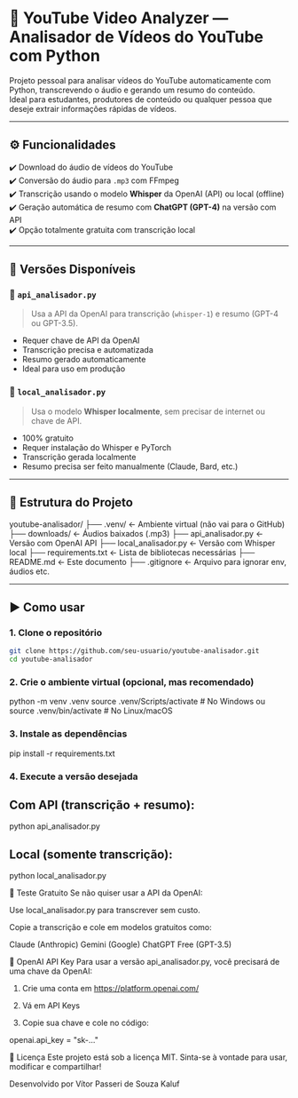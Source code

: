 # 🎥 YouTube Video Analyzer — Analisador de Vídeos do YouTube com Python

Projeto pessoal para analisar vídeos do YouTube automaticamente com Python, transcrevendo o áudio e gerando um resumo do conteúdo.  
Ideal para estudantes, produtores de conteúdo ou qualquer pessoa que deseje extrair informações rápidas de vídeos.

---

## ⚙️ Funcionalidades

✔️ Download do áudio de vídeos do YouTube  
✔️ Conversão do áudio para `.mp3` com FFmpeg  
✔️ Transcrição usando o modelo **Whisper** da OpenAI (API) ou local (offline)  
✔️ Geração automática de resumo com **ChatGPT (GPT-4)** na versão com API  
✔️ Opção totalmente gratuita com transcrição local

---

## 🧠 Versões Disponíveis

### 🔹 `api_analisador.py`
> Usa a API da OpenAI para transcrição (`whisper-1`) e resumo (GPT-4 ou GPT-3.5).
- Requer chave de API da OpenAI
- Transcrição precisa e automatizada
- Resumo gerado automaticamente
- Ideal para uso em produção

### 🔹 `local_analisador.py`
> Usa o modelo **Whisper localmente**, sem precisar de internet ou chave de API.
- 100% gratuito
- Requer instalação do Whisper e PyTorch
- Transcrição gerada localmente
- Resumo precisa ser feito manualmente (Claude, Bard, etc.)

---

## 📂 Estrutura do Projeto
youtube-analisador/
├── .venv/ ← Ambiente virtual (não vai para o GitHub)
├── downloads/ ← Áudios baixados (.mp3)
├── api_analisador.py ← Versão com OpenAI API
├── local_analisador.py ← Versão com Whisper local
├── requirements.txt ← Lista de bibliotecas necessárias
├── README.md ← Este documento
├── .gitignore ← Arquivo para ignorar env, áudios etc.


---

## ▶️ Como usar

### 1. Clone o repositório

```bash
git clone https://github.com/seu-usuario/youtube-analisador.git
cd youtube-analisador
```


### 2. Crie o ambiente virtual (opcional, mas recomendado)

python -m venv .venv
source .venv/Scripts/activate  # No Windows
ou
source .venv/bin/activate      # No Linux/macOS


### 3. Instale as dependências

pip install -r requirements.txt


### 4. Execute a versão desejada

## Com API (transcrição + resumo):
python api_analisador.py

## Local (somente transcrição):

python local_analisador.py


🧪 Teste Gratuito
Se não quiser usar a API da OpenAI:

Use local_analisador.py para transcrever sem custo.

Copie a transcrição e cole em modelos gratuitos como:

Claude (Anthropic)
Gemini (Google)
ChatGPT Free (GPT-3.5)

🔐 OpenAI API Key
Para usar a versão api_analisador.py, você precisará de uma chave da OpenAI:

1. Crie uma conta em https://platform.openai.com/

2. Vá em API Keys

3. Copie sua chave e cole no código:

openai.api_key = "sk-..."

📄 Licença
Este projeto está sob a licença MIT.
Sinta-se à vontade para usar, modificar e compartilhar!

Desenvolvido por Vítor Passeri de Souza Kaluf

